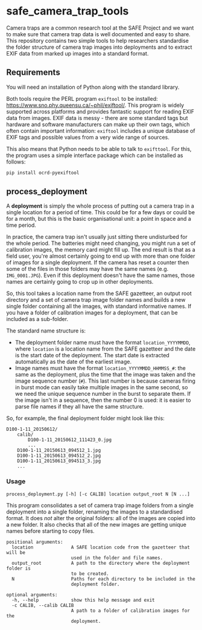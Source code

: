 # safe_camera_trap_tools

Camera traps are a common research tool at the SAFE Project and we want to make sure that camera trap
data is well documented and easy to share. This repository contains two simple tools to help researchers
standardise the folder structure of camera trap images into deployments and to extract EXIF data from 
marked up images into a standard format.

## Requirements
You will need an installation of Python along with the standard library.

Both tools require the PERL program `exiftool` to be installed: https://www.sno.phy.queensu.ca/~phil/exiftool/.
This program is widely supported across platforms and provides fantastic support for reading EXIF data from images. 
EXIF data is messy - there are some standard tags but hardware and software manufacturers can make up their own tags,
which often contain important information: `exiftool` includes a unique database of EXIF tags and 
possible values from a very wide range of sources.

This also means that Python needs to be able to talk to `exifttool`. For this, the program uses a simple interface 
package which can be installed as follows:

```bash
pip install ocrd-pyexiftool
```

## process_deployment

A **deployment** is simply the whole process of putting out a camera trap in a single location for a period 
of time. This could be for a few days or could be for a month, but this is the basic organisational unit: 
a point in space and a time period.

In practice, the camera trap isn't usually just sitting there undisturbed for the whole period. The batteries
might need changing, you might run a set of calibration images, the memory card might fill up. The end result 
is that as a field user, you're almost certainly going to end up with more than one folder of images for a 
single deployment. If the camera has reset a counter then some of the files in those folders may have the same
names (e.g. `IMG_0001.JPG`). Even if this deployment doesn't have the same names, those names are 
certainly going to crop up in other deployments.

So, this tool takes a location name from the SAFE gazetteer, an output root directory and a set of camera trap
image folder names and builds a new single folder containing all the images, with standard informative names. If
you have a folder of calibration images for a deployment, that can be included as a sub-folder.

The standard name structure is:

* The deployment folder name must have the format `location_YYYYMMDD`, where `location` is a location name from the SAFE gazetteer and the date is the start date of the deployment. The start date is extracted automatically as the date of the earliest image.
* Image names must have the format `location_YYYYMMDD_HHMMSS_#`: the same as the deployment, plus the time that the image was taken and the image sequence number (`#`). This last number is because cameras firing in burst mode can easily take multiple images in the same second, so we need the unique sequence number in the burst to separate them. If the image isn't in a sequence, then the number 0 is used: it is easier to parse file names if they all have the same structure.

So, for example, the final deployment folder might look like this:

```
D100-1-11_20150612/
    calib/
        D100-1-11_20150612_111423_0.jpg
        ...
    D100-1-11_20150613_094512_1.jpg    
    D100-1-11_20150613_094512_2.jpg    
    D100-1-11_20150613_094513_3.jpg    
    ...
```

### Usage

```process_deployment.py [-h] [-c CALIB] location output_root N [N ...]```

This program consolidates a set of camera trap image folders from a single
deployment into a single folder, renaming the images to a standardised format.
It does _not_ alter the original folders: all of the images are copied into a
new folder. It also checks that all of the new images are getting unique names
before starting to copy files.

```
positional arguments:
  location              A SAFE location code from the gazetteer that will be
                        used in the folder and file names.
  output_root           A path to the directory where the deployment folder is
                        to be created.
  N                     Paths for each directory to be included in the
                        deployment folder.

optional arguments:
  -h, --help            show this help message and exit
  -c CALIB, --calib CALIB
                        A path to a folder of calibration images for the
                        deployment.
```

